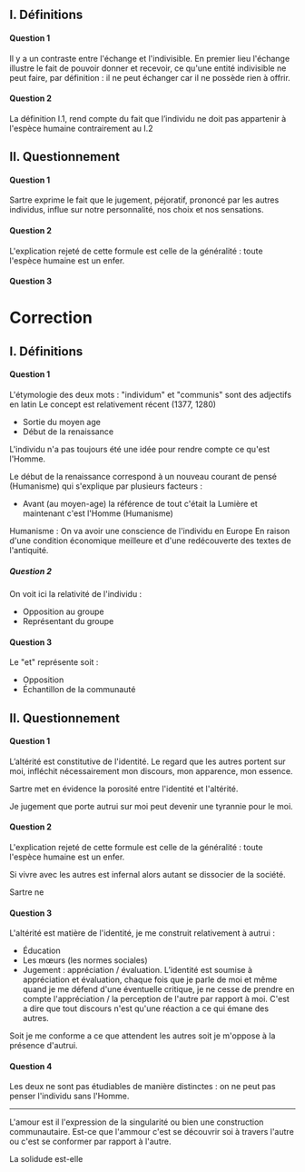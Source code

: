 ## I. Définitions
#### Question 1
Il y a un contraste entre l'échange et l'indivisible. En premier lieu l'échange illustre le fait de pouvoir donner et recevoir, ce qu'une entité indivisible ne peut faire, par définition : il ne peut échanger car il ne possède rien à offrir. 

#### Question 2
La définition $\text{I}.1$, rend compte du fait que l’individu ne doit pas appartenir à l'espèce humaine contrairement au $\text{I}.2$

## II. Questionnement
#### Question 1
Sartre exprime le fait que le jugement, péjoratif, prononcé par les autres individus, influe sur notre personnalité, nos choix et nos sensations. 

#### Question 2
L'explication rejeté de cette formule est celle de la généralité : toute l'espèce humaine est un enfer. 

#### Question 3


# Correction
## I. Définitions
#### Question 1
L'étymologie des deux mots : "individum" et "communis" sont des adjectifs en latin
Le concept est relativement récent (1377, 1280)
- Sortie du moyen age
- Début de la renaissance

L'individu n'a pas toujours été une idée pour rendre compte ce qu'est l'Homme. 

Le début de la renaissance correspond à un nouveau courant de pensé (Humanisme) qui s'explique par plusieurs facteurs : 
- Avant (au moyen-age) la référence de tout c'était la Lumière et maintenant c'est l'Homme (Humanisme)

Humanisme : On va avoir une conscience de l'individu en Europe
En raison d'une condition économique meilleure et d'une redécouverte des textes de l'antiquité. 

##### Question 2
On voit ici la relativité de l'individu : 
- Opposition au groupe
- Représentant du groupe

#### Question 3
Le "et" représente soit : 
- Opposition
- Échantillon de la communauté

## II. Questionnement
#### Question 1
L’altérité est constitutive de l'identité.
Le regard que les autres portent sur moi, infléchit nécessairement mon discours, mon apparence, mon essence. 

Sartre met en évidence la porosité entre l'identité et l'altérité. 

Je jugement que porte autrui sur moi peut devenir une tyrannie pour le moi.

#### Question 2
L'explication rejeté de cette formule est celle de la généralité : toute l'espèce humaine est un enfer. 

Si vivre avec les autres est infernal alors autant se dissocier de la société. 

Sartre ne 

#### Question 3
L'altérité est matière de l'identité, je me construit relativement à autrui : 
- Éducation
- Les mœurs (les normes sociales)
- Jugement : appréciation / évaluation. L’identité est soumise à appréciation et évaluation, chaque fois que je parle de moi et même quand je me défend d'une éventuelle critique, je ne cesse de prendre en compte l'appréciation / la perception de l'autre par rapport à moi. 
  C'est a dire que tout discours n'est qu'une réaction a ce qui émane des autres. 

Soit je me conforme a ce que attendent les autres soit je m'oppose à la présence d'autrui. 

#### Question 4
Les deux ne sont pas étudiables de manière distinctes : on ne peut pas penser l'individu sans l'Homme. 

___
L'amour est il l'expression de la singularité ou bien une construction communautaire. 
Est-ce que l'ammour c'est se découvrir soi à travers l'autre ou c'est se conformer par rapport à l'autre.

La solidude est-elle 